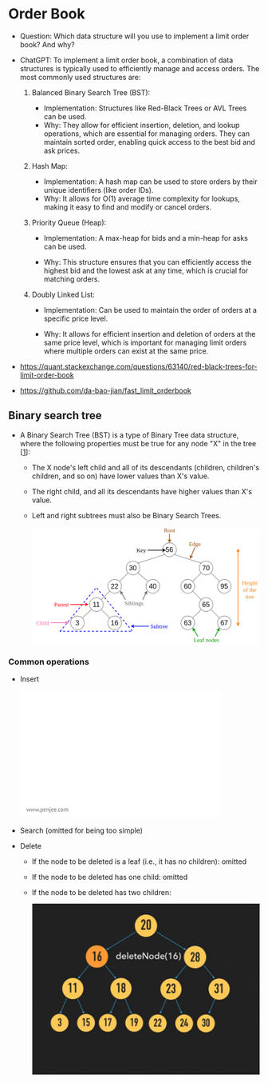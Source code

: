 # Order Book

- Question: Which data structure will you use to implement a limit order book?
  And why?
- ChatGPT:
  To implement a limit order book, a combination of data structures is typically
  used to efficiently manage and access orders. The most commonly used
  structures are:

    1. Balanced Binary Search Tree (BST):
        - Implementation: Structures like Red-Black Trees or AVL Trees can be
          used.
        - Why: They allow for efficient insertion, deletion, and lookup
          operations, which are essential for managing orders. They can maintain
          sorted order, enabling quick access to the best bid and ask prices.
    1. Hash Map:
        - Implementation: A hash map can be used to store orders by their
          unique identifiers (like order IDs).
        - Why: It allows for O(1) average time complexity for lookups,
          making it easy to find and modify or cancel orders.
    1. Priority Queue (Heap):

        - Implementation: A max-heap for bids and a min-heap for asks can
          be used.

        - Why: This structure ensures that you can efficiently access
          the highest bid and the lowest ask at any time, which is crucial for
          matching orders.

    1. Doubly Linked List:
        - Implementation: Can be used to maintain the order of orders at a
          specific price level.

        - Why: It allows for efficient insertion and deletion of orders
          at the same price level, which is important for managing limit orders
          where multiple orders can exist at the same price.

- https://quant.stackexchange.com/questions/63140/red-black-trees-for-limit-order-book
- https://github.com/da-bao-jian/fast_limit_orderbook

## Binary search tree

- A Binary Search Tree (BST) is a type of Binary Tree data structure, where the
  following properties must be true for any node "X" in the
  tree [[1](https://www.w3schools.com/dsa/dsa_data_binarysearchtrees.php)]:

    - The X node's left child and all of its descendants (children, children's
      children, and so on) have lower values than X's value.
    - The right child, and all its descendants have higher values than X's
      value.
    - Left and right subtrees must also be Binary Search
      Trees.

      ![](./assets/bst-illustration.png "bst-illustration.png")

### Common operations

- Insert

  ![](./assets/bst-insert.gif "bst-insert.gif")
- Search (omitted for being too simple)

- Delete
    - If the node to be deleted is a leaf (i.e., it has no children): omitted
    - If the node to be deleted has one child: omitted
    - If the node to be deleted has two children:

      ![](./assets/bst-delete.gif "bst-insert.gif")